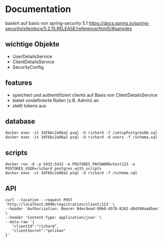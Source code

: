 # Documentation
basiert auf basis von spring-security 5.1 
https://docs.spring.io/spring-security/site/docs/5.2.15.RELEASE/reference/html5/#samples

## wichtige Objekte
- UserDetailsService
- ClientDetailsService
- SecurityConfig

## features
- speichert und authentifiziert clients auf Basis von ClientDetailsService
- bietet vordefinierte Rollen (z.B. Admin) an
- stellt tokens aus

## database
```
docker exec -it 3df6bc2a96a2 psql -U richard -f /setupPostgresDb.sql
docker exec -it 3df6bc2a96a2 psql -U richard -d users -f /schema.sql
```

## scripts
```
docker run -d -p 5432:5432 -e POSTGRES_PASSWORD=test123 -e POSTGRES_USER=richard postgres_with_scripts
docker exec -it 3df6bc2a96a2 psql -U richard -f /schema.sql
```

## API
```
curl --location --request POST 'http://localhost:8090/registration/client/123' \
--header 'Authorization: Bearer 84ec9ead-99b0-4578-8262-d8d390aa05ee' \
--header 'Content-Type: application/json' \
--data-raw '{
   "clientId":"richard",
   "clientSecret":"pelikan"
}'
```


